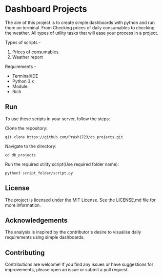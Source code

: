 
# Dashboard Projects

The aim of this project is to create simple dashboards with python and run them on terminal. From Checking prices of daily consumables to checking the weather. All types of utility tasks that will ease your process in a project.

Types of scripts -

1. Prices of consumables. 
2. Weather report

Requirements -

- Terminal/IDE
- Python 3.x
- Module:
- Rich

## Run

To use these scripts in your server, follow the steps:

Clone the repository:

```
git clone https://github.com/Prash1723/db_projects.git
```

Navigate to the directory:

```
cd db_projects
```

Run the required utility script(Use required folder name):

```
python3 script_folder/script.py
```

## License

The project is licensed under the MIT License. See the LICENSE.md file for more information.

## Acknowledgements

The analysis is inspired by the contributor's desire to visualise daily requirements using simple dashboards.

## Contributing

Contributions are welcome! If you find any issues or have suggestions for improvements, please open an issue or submit a pull request.